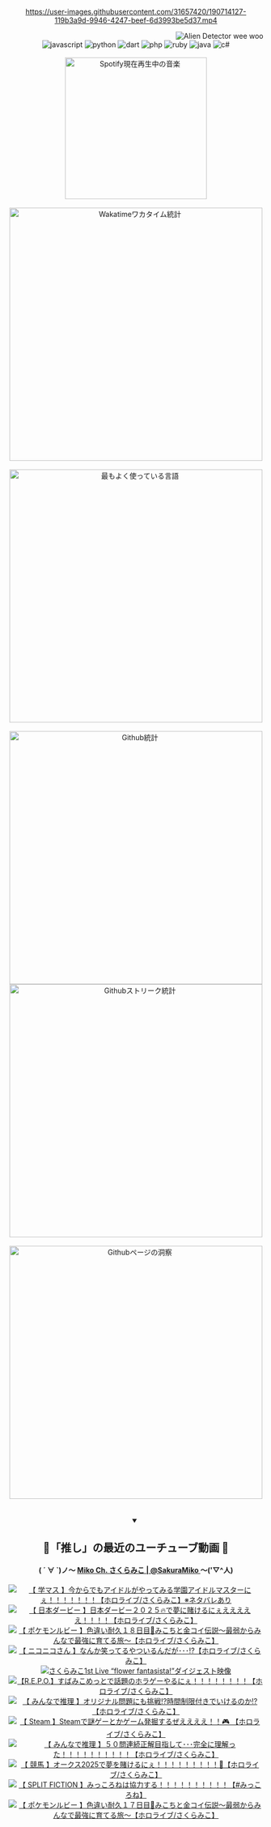 <!-- START: HERO IMAGE GIF ////////// ////////// ////////// -->
<!-- <img src="@/../assets/img/gaming/ghost-of-tsushima.gif" width="100%"  alt="nellyXinwei's Hero Gif Image"/> -->
<!-- END: HERO IMAGE GIF ////////// ////////// ////////// -->

<div align="center" >  
  
<!-- START:ワンピース 第1015話「ルフィはRED ROCを使う」 -->
<https://user-images.githubusercontent.com/31657420/190714127-119b3a9d-9946-4247-beef-6d3993be5d37.mp4>
<!-- END:ワンピース 第1015話「ルフィはRED ROCを使う」 -->

<!-- START:VISITOR COUNTER -->
<div width="100%" align="right">
<img src="https://komarev.com/ghpvc/?username=nellyXinwei&label=🛸&color=grey&style=for-the-badge&labelcolor=ffffff" alt="Alien Detector wee woo"/>
</div>
<!-- END:VISITOR COUNTER -->

<!-- START: PROGRAMMING LANGUAGES -->
<!-- 色彩 Color Scheme:
#961E3A, #8A0D42, #5A0640, #4F265E, #2B355A, #3E759B, #CC4246,
#BB2649, #AD1052, #700750, #633075, #364270, #4E92C2, #FF5357
Sauce: https://www.webcreatorbox.com/inspiration/pantone-2023
-->

<img src="https://img.shields.io/badge/javascript%20-%23BB2649.svg?&style=for-the-badge&logo=javascript&logoColor=white&labelColor=961E3A" alt="javascript"/>
<img src="https://img.shields.io/badge/python%20-%23AD1052.svg?&style=for-the-badge&logo=python&logoColor=white&labelColor=8A0D42" alt="python" />
<img src="https://img.shields.io/badge/dart%20-%23700750.svg?&style=for-the-badge&logo=dart&logoColor=white&labelColor=5A0640" alt="dart"/>
<img src="https://img.shields.io/badge/php%20-%23633075.svg?&style=for-the-badge&logo=php&logoColor=white&labelColor=4F265E" alt="php"/>
<img src="https://img.shields.io/badge/ruby%20-%23364270.svg?&style=for-the-badge&logo=ruby&logoColor=white&labelColor=2B355A" alt="ruby"/>
<img src="https://img.shields.io/badge/java%20-%234E92C2.svg?&style=for-the-badge&logo=openjdk&logoColor=white&labelColor=3E759B" alt="java"/>
<img src="https://img.shields.io/badge/c%23-%23FF5357.svg?style=for-the-badge&logo=c-sharp&logoColor=white&labelColor=CC4246" alt="c#"/>  
<!-- END: PROGRAMMING LANGUAGES -->

<br>
<br>

<!-- START: MUSIC STATUS -->
  <!-- <a href="https://newojima-gsrs-20220114.vercel.app/api/now-playing?open">
    <img src="https://newojima-gsrs-20220114.vercel.app/api/now-playing" alt="Spotify現在再生中の音楽">
  </a> -->
  <img src="https://newojima-grss-20230114.vercel.app/api/spotify?border_color=transparent" alt="Spotify現在再生中の音楽" width="280px">
<!-- END: MUSIC STATUS -->

<br>
<br>

<!-- START: GITHUB STATUS -->
<!-- 色彩 Color Scheme:  #BB2649, #AD1052, #700750, #633075 -->
<img align="center" src="https://newojima-grs-20230109.vercel.app/api/wakatime?username=njtalba5127&layout=compact&langs_count=10&locale=ja&hide_title=false&title_color=fff&hide_border=true&text_color=fff&bg_color=BB2649,BB2649,633075,633075&hide=other,css,html,bash,xml,git%20config,makefile,properties,yaml,markdown,text,json,jsx" alt="Wakatimeワカタイム統計" width="500px"/>

<br>
<br>

<!-- 色彩 Color Scheme:  #633075, #364270, #4E92C2 -->
  <img align="center" src="https://newojima-grs-20230109.vercel.app/api/top-langs?username=njtalba5127&layout=compact&text_color=fff&icon_color=fff&hide_border=true&&locale=ja&hide_title=false&title_color=fff&include_all_commits=true&card_width=445&langs_count=11&hide=c%23,powershell,shaderlab,hlsl,makefile,jupyter%20notebook,python,html,css,shell,batchfile,less,liquid,hack,scss&bg_color=4F265E,633075,4E92C2" alt="最もよく使っている言語" width="500px"/>

<br>
<br>

<!-- 色彩 Color Scheme:  #4E92C2, #FF5357 -->
  <img align="center" src="https://newojima-grs-20230109.vercel.app/api?username=njtalba5127&rank_icon=github&show_icons=true&&locale=ja&title_color=fff&text_color=fff&icon_color=fff&hide_border=true&hide_title=false&count_private=true&include_all_commits=true&card_width=495&disable_animations=true&bg_color=4E92C2,4E92C2,FF5357" alt="Github統計" width="500px"/>

<br>

<img align="center" src="https://streak-stats.demolab.com?user=njtalba5127&theme=dark&hide_border=true&locale=ja&ring=BB2649&stroke=222222&background=151515&sideLabels=BB2649&currStreakLabel=ffffff&border=BB2649&fire=FF5357&currStreakNum=ffffff&sideNums=FF5357&dates=ffffff" alt="Githubストリーク統計" width="500px"/>

<br>
<br>

  <img align="center" width="500px" src="@/../assets/img/page-insights.svg" alt="Githubページの洞察"/>
  
</div>
<!-- END: GITHUB STATUS -->

<br>
<br>

<div align="center">
<details open>
  <summary>

  </summary>

  <h2 align="center">🌸「推し」の最近のユーチューブ動画 🌸</h2>
  <h4>
  ( ´ ∀ `)ノ～ 
  <a href="https://www.youtube.com/@SakuraMiko">Miko Ch. さくらみこ | @SakuraMiko
  </a>
   ～('▽^人)
  </h4>

  <!-- BEGIN YOUTUBE-CARDS -->
<a href="https://www.youtube.com/watch?v=FV2Z3bCqx9o"><img src="https://ytcards.demolab.com/?id=FV2Z3bCqx9o&title=%E3%80%90+%E5%AD%A6%E3%83%9E%E3%82%B9+%E3%80%91%E4%BB%8A%E3%81%8B%E3%82%89%E3%81%A7%E3%82%82%E3%82%A2%E3%82%A4%E3%83%89%E3%83%AB%E3%81%8C%E3%82%84%E3%81%A3%E3%81%A6%E3%81%BF%E3%82%8B%E5%AD%A6%E5%9C%92%E3%82%A2%E3%82%A4%E3%83%89%E3%83%AB%E3%83%9E%E3%82%B9%E3%82%BF%E3%83%BC%E3%81%AB%E3%81%87%EF%BC%81%EF%BC%81%EF%BC%81%EF%BC%81%EF%BC%81%EF%BC%81%EF%BC%81%E3%80%90%E3%83%9B%E3%83%AD%E3%83%A9%E3%82%A4%E3%83%96%2F%E3%81%95%E3%81%8F%E3%82%89%E3%81%BF%E3%81%93%E3%80%91%E2%80%BB%E3%83%8D%E3%82%BF%E3%83%90%E3%83%AC%E3%81%82%E3%82%8A&lang=ja&timestamp=1748776391&background_color=%230d1117&title_color=%23ffffff&stats_color=%23dedede&max_title_lines=1&width=187&border_radius=5&duration=0" alt="【 学マス 】今からでもアイドルがやってみる学園アイドルマスターにぇ！！！！！！！【ホロライブ/さくらみこ】※ネタバレあり" title="【 学マス 】今からでもアイドルがやってみる学園アイドルマスターにぇ！！！！！！！【ホロライブ/さくらみこ】※ネタバレあり"></a>
<a href="https://www.youtube.com/watch?v=ixIyiPtjBrw"><img src="https://ytcards.demolab.com/?id=ixIyiPtjBrw&title=%E3%80%90+%E6%97%A5%E6%9C%AC%E3%83%80%E3%83%BC%E3%83%93%E3%83%BC+%E3%80%91%E6%97%A5%E6%9C%AC%E3%83%80%E3%83%BC%E3%83%93%E3%83%BC%EF%BC%92%EF%BC%90%EF%BC%92%EF%BC%95%F0%9F%94%A5%E3%81%A7%E5%A4%A2%E3%81%AB%E8%B3%AD%E3%81%91%E3%82%8B%E3%81%AB%E3%81%87%E3%81%88%E3%81%88%E3%81%88%E3%81%88%E3%81%88%EF%BC%81%EF%BC%81%EF%BC%81%EF%BC%81%E3%80%90%E3%83%9B%E3%83%AD%E3%83%A9%E3%82%A4%E3%83%96%2F%E3%81%95%E3%81%8F%E3%82%89%E3%81%BF%E3%81%93%E3%80%91&lang=ja&timestamp=1748762038&background_color=%230d1117&title_color=%23ffffff&stats_color=%23dedede&max_title_lines=1&width=187&border_radius=5&duration=7434" alt="【 日本ダービー 】日本ダービー２０２５🔥で夢に賭けるにぇえええええ！！！！【ホロライブ/さくらみこ】" title="【 日本ダービー 】日本ダービー２０２５🔥で夢に賭けるにぇえええええ！！！！【ホロライブ/さくらみこ】"></a>
<a href="https://www.youtube.com/watch?v=7VMY4xcxeHM"><img src="https://ytcards.demolab.com/?id=7VMY4xcxeHM&title=%E3%80%90+%E3%83%9D%E3%82%B1%E3%83%A2%E3%83%B3%E3%83%AB%E3%83%93%E3%83%BC+%E3%80%91%E8%89%B2%E9%81%95%E3%81%84%E8%80%90%E4%B9%85%EF%BC%91%EF%BC%98%E6%97%A5%E7%9B%AE%F0%9F%8E%A3%E3%81%BF%E3%81%93%E3%81%A1%E3%81%A8%E9%87%91%E3%82%B3%E3%82%A4%E4%BC%9D%E8%AA%AC%EF%BD%9E%E6%9C%80%E5%BC%B1%E3%81%8B%E3%82%89%E3%81%BF%E3%82%93%E3%81%AA%E3%81%A7%E6%9C%80%E5%BC%B7%E3%81%AB%E8%82%B2%E3%81%A6%E3%82%8B%E6%97%85%EF%BD%9E%E3%80%90%E3%83%9B%E3%83%AD%E3%83%A9%E3%82%A4%E3%83%96%2F%E3%81%95%E3%81%8F%E3%82%89%E3%81%BF%E3%81%93%E3%80%91&lang=ja&timestamp=1748714716&background_color=%230d1117&title_color=%23ffffff&stats_color=%23dedede&max_title_lines=1&width=187&border_radius=5&duration=20516" alt="【 ポケモンルビー 】色違い耐久１８日目🎣みこちと金コイ伝説～最弱からみんなで最強に育てる旅～【ホロライブ/さくらみこ】" title="【 ポケモンルビー 】色違い耐久１８日目🎣みこちと金コイ伝説～最弱からみんなで最強に育てる旅～【ホロライブ/さくらみこ】"></a>
<a href="https://www.youtube.com/watch?v=1diLqyMvffs"><img src="https://ytcards.demolab.com/?id=1diLqyMvffs&title=%E3%80%90+%E3%83%8B%E3%82%B3%E3%83%8B%E3%82%B3%E3%81%95%E3%82%93+%E3%80%91%E3%81%AA%E3%82%93%E3%81%8B%E7%AC%91%E3%81%A3%E3%81%A6%E3%82%8B%E3%82%84%E3%81%A4%E3%81%84%E3%82%8B%E3%82%93%E3%81%A0%E3%81%8C%EF%BD%A5%EF%BD%A5%EF%BD%A5%E2%81%89%E3%80%90%E3%83%9B%E3%83%AD%E3%83%A9%E3%82%A4%E3%83%96%2F%E3%81%95%E3%81%8F%E3%82%89%E3%81%BF%E3%81%93%E3%80%91&lang=ja&timestamp=1748608844&background_color=%230d1117&title_color=%23ffffff&stats_color=%23dedede&max_title_lines=1&width=187&border_radius=5&duration=5384" alt="【 ニコニコさん 】なんか笑ってるやついるんだが･･･⁉【ホロライブ/さくらみこ】" title="【 ニコニコさん 】なんか笑ってるやついるんだが･･･⁉【ホロライブ/さくらみこ】"></a>
<a href="https://www.youtube.com/watch?v=XwoBfVuuiFI"><img src="https://ytcards.demolab.com/?id=XwoBfVuuiFI&title=%E3%81%95%E3%81%8F%E3%82%89%E3%81%BF%E3%81%931st+Live+%E2%80%9Cflower+fantasista%21%E2%80%9D%E3%83%80%E3%82%A4%E3%82%B8%E3%82%A7%E3%82%B9%E3%83%88%E6%98%A0%E5%83%8F&lang=ja&timestamp=1748607006&background_color=%230d1117&title_color=%23ffffff&stats_color=%23dedede&max_title_lines=1&width=187&border_radius=5&duration=413" alt="さくらみこ1st Live “flower fantasista!”ダイジェスト映像" title="さくらみこ1st Live “flower fantasista!”ダイジェスト映像"></a>
<a href="https://www.youtube.com/watch?v=R5Lk7lxXkB4"><img src="https://ytcards.demolab.com/?id=R5Lk7lxXkB4&title=%E3%80%90R.E.P.O.%E3%80%91%E3%81%99%E3%81%B0%E3%81%BF%E3%81%93%E3%82%81%E3%81%A3%E3%81%A8%E3%81%A7%E8%A9%B1%E9%A1%8C%E3%81%AE%E3%83%9B%E3%83%A9%E3%82%B2%E3%83%BC%E3%82%84%E3%82%8B%E3%81%AB%E3%81%87%EF%BC%81%EF%BC%81%EF%BC%81%EF%BC%81%EF%BC%81%EF%BC%81%EF%BC%81%EF%BC%81%E3%80%90%E3%83%9B%E3%83%AD%E3%83%A9%E3%82%A4%E3%83%96%2F%E3%81%95%E3%81%8F%E3%82%89%E3%81%BF%E3%81%93%E3%80%91&lang=ja&timestamp=1748531759&background_color=%230d1117&title_color=%23ffffff&stats_color=%23dedede&max_title_lines=1&width=187&border_radius=5&duration=10567" alt="【R.E.P.O.】すばみこめっとで話題のホラゲーやるにぇ！！！！！！！！【ホロライブ/さくらみこ】" title="【R.E.P.O.】すばみこめっとで話題のホラゲーやるにぇ！！！！！！！！【ホロライブ/さくらみこ】"></a>
<a href="https://www.youtube.com/watch?v=7xyrj2D6Xfk"><img src="https://ytcards.demolab.com/?id=7xyrj2D6Xfk&title=%E3%80%90+%E3%81%BF%E3%82%93%E3%81%AA%E3%81%A7%E6%8E%A8%E7%90%86+%E3%80%91%E3%82%AA%E3%83%AA%E3%82%B8%E3%83%8A%E3%83%AB%E5%95%8F%E9%A1%8C%E3%81%AB%E3%82%82%E6%8C%91%E6%88%A6%E2%81%89%E6%99%82%E9%96%93%E5%88%B6%E9%99%90%E4%BB%98%E3%81%8D%E3%81%A7%E3%81%84%E3%81%91%E3%82%8B%E3%81%AE%E3%81%8B%E2%81%89%E3%80%90%E3%83%9B%E3%83%AD%E3%83%A9%E3%82%A4%E3%83%96%2F%E3%81%95%E3%81%8F%E3%82%89%E3%81%BF%E3%81%93%E3%80%91&lang=ja&timestamp=1748443699&background_color=%230d1117&title_color=%23ffffff&stats_color=%23dedede&max_title_lines=1&width=187&border_radius=5&duration=9291" alt="【 みんなで推理 】オリジナル問題にも挑戦⁉時間制限付きでいけるのか⁉【ホロライブ/さくらみこ】" title="【 みんなで推理 】オリジナル問題にも挑戦⁉時間制限付きでいけるのか⁉【ホロライブ/さくらみこ】"></a>
<a href="https://www.youtube.com/watch?v=DFgNuqSCLc0"><img src="https://ytcards.demolab.com/?id=DFgNuqSCLc0&title=%E3%80%90+Steam+%E3%80%91Steam%E3%81%A7%E8%AC%8E%E3%82%B2%E3%83%BC%E3%81%A8%E3%81%8B%E3%82%B2%E3%83%BC%E3%83%A0%E7%99%BA%E6%8E%98%E3%81%99%E3%82%8B%E3%81%9C%E3%81%88%E3%81%88%E3%81%88%E3%81%88%EF%BC%81%EF%BC%81%F0%9F%8E%AE+%E3%80%90%E3%83%9B%E3%83%AD%E3%83%A9%E3%82%A4%E3%83%96%2F%E3%81%95%E3%81%8F%E3%82%89%E3%81%BF%E3%81%93%E3%80%91&lang=ja&timestamp=1748355891&background_color=%230d1117&title_color=%23ffffff&stats_color=%23dedede&max_title_lines=1&width=187&border_radius=5&duration=8040" alt="【 Steam 】Steamで謎ゲーとかゲーム発掘するぜええええ！！🎮 【ホロライブ/さくらみこ】" title="【 Steam 】Steamで謎ゲーとかゲーム発掘するぜええええ！！🎮 【ホロライブ/さくらみこ】"></a>
<a href="https://www.youtube.com/watch?v=fUDgpWg2nzk"><img src="https://ytcards.demolab.com/?id=fUDgpWg2nzk&title=%E3%80%90+%E3%81%BF%E3%82%93%E3%81%AA%E3%81%A7%E6%8E%A8%E7%90%86+%E3%80%91%EF%BC%95%EF%BC%90%E5%95%8F%E9%80%A3%E7%B6%9A%E6%AD%A3%E8%A7%A3%E7%9B%AE%E6%8C%87%E3%81%97%E3%81%A6%EF%BD%A5%EF%BD%A5%EF%BD%A5%E5%AE%8C%E5%85%A8%E3%81%AB%E7%90%86%E8%A7%A3%E3%81%A3%E3%81%9F%EF%BC%81%EF%BC%81%EF%BC%81%EF%BC%81%EF%BC%81%EF%BC%81%EF%BC%81%EF%BC%81%EF%BC%81%EF%BC%81%E3%80%90%E3%83%9B%E3%83%AD%E3%83%A9%E3%82%A4%E3%83%96%2F%E3%81%95%E3%81%8F%E3%82%89%E3%81%BF%E3%81%93%E3%80%91&lang=ja&timestamp=1748282381&background_color=%230d1117&title_color=%23ffffff&stats_color=%23dedede&max_title_lines=1&width=187&border_radius=5&duration=23916" alt="【 みんなで推理 】５０問連続正解目指して･･･完全に理解った！！！！！！！！！！【ホロライブ/さくらみこ】" title="【 みんなで推理 】５０問連続正解目指して･･･完全に理解った！！！！！！！！！！【ホロライブ/さくらみこ】"></a>
<a href="https://www.youtube.com/watch?v=gAlPspfpNhg"><img src="https://ytcards.demolab.com/?id=gAlPspfpNhg&title=%E3%80%90+%E7%AB%B6%E9%A6%AC+%E3%80%91%E3%82%AA%E3%83%BC%E3%82%AF%E3%82%B92025%E3%81%A7%E5%A4%A2%E3%82%92%E8%B3%AD%E3%81%91%E3%82%8B%E3%81%AB%E3%81%87%EF%BC%81%EF%BC%81%EF%BC%81%EF%BC%81%EF%BC%81%EF%BC%81%EF%BC%81%EF%BC%81%EF%BC%81%F0%9F%8F%87%E3%80%90%E3%83%9B%E3%83%AD%E3%83%A9%E3%82%A4%E3%83%96%2F%E3%81%95%E3%81%8F%E3%82%89%E3%81%BF%E3%81%93%E3%80%91&lang=ja&timestamp=1748156292&background_color=%230d1117&title_color=%23ffffff&stats_color=%23dedede&max_title_lines=1&width=187&border_radius=5&duration=4913" alt="【 競馬 】オークス2025で夢を賭けるにぇ！！！！！！！！！🏇【ホロライブ/さくらみこ】" title="【 競馬 】オークス2025で夢を賭けるにぇ！！！！！！！！！🏇【ホロライブ/さくらみこ】"></a>
<a href="https://www.youtube.com/watch?v=Y6L2dbpc0yQ"><img src="https://ytcards.demolab.com/?id=Y6L2dbpc0yQ&title=%E3%80%90+SPLIT+FICTION+%E3%80%91%E3%81%BF%E3%81%A3%E3%81%93%E3%82%8D%E3%81%AD%E3%81%AF%E5%8D%94%E5%8A%9B%E3%81%99%E3%82%8B%EF%BC%81%EF%BC%81%EF%BC%81%EF%BC%81%EF%BC%81%EF%BC%81%EF%BC%81%EF%BC%81%EF%BC%81%EF%BC%81%E3%80%90%23%E3%81%BF%E3%81%A3%E3%81%93%E3%82%8D%E3%81%AD%E3%80%91&lang=ja&timestamp=1748107812&background_color=%230d1117&title_color=%23ffffff&stats_color=%23dedede&max_title_lines=1&width=187&border_radius=5&duration=25188" alt="【 SPLIT FICTION 】みっころねは協力する！！！！！！！！！！【#みっころね】" title="【 SPLIT FICTION 】みっころねは協力する！！！！！！！！！！【#みっころね】"></a>
<a href="https://www.youtube.com/watch?v=ZBp8EY68ZmY"><img src="https://ytcards.demolab.com/?id=ZBp8EY68ZmY&title=%E3%80%90+%E3%83%9D%E3%82%B1%E3%83%A2%E3%83%B3%E3%83%AB%E3%83%93%E3%83%BC+%E3%80%91%E8%89%B2%E9%81%95%E3%81%84%E8%80%90%E4%B9%85%EF%BC%91%EF%BC%97%E6%97%A5%E7%9B%AE%F0%9F%8E%A3%E3%81%BF%E3%81%93%E3%81%A1%E3%81%A8%E9%87%91%E3%82%B3%E3%82%A4%E4%BC%9D%E8%AA%AC%EF%BD%9E%E6%9C%80%E5%BC%B1%E3%81%8B%E3%82%89%E3%81%BF%E3%82%93%E3%81%AA%E3%81%A7%E6%9C%80%E5%BC%B7%E3%81%AB%E8%82%B2%E3%81%A6%E3%82%8B%E6%97%85%EF%BD%9E%E3%80%90%E3%83%9B%E3%83%AD%E3%83%A9%E3%82%A4%E3%83%96%2F%E3%81%95%E3%81%8F%E3%82%89%E3%81%BF%E3%81%93%E3%80%91&lang=ja&timestamp=1748027304&background_color=%230d1117&title_color=%23ffffff&stats_color=%23dedede&max_title_lines=1&width=187&border_radius=5&duration=27102" alt="【 ポケモンルビー 】色違い耐久１７日目🎣みこちと金コイ伝説～最弱からみんなで最強に育てる旅～【ホロライブ/さくらみこ】" title="【 ポケモンルビー 】色違い耐久１７日目🎣みこちと金コイ伝説～最弱からみんなで最強に育てる旅～【ホロライブ/さくらみこ】"></a>
<!-- END YOUTUBE-CARDS -->

</div>
  
</details>
